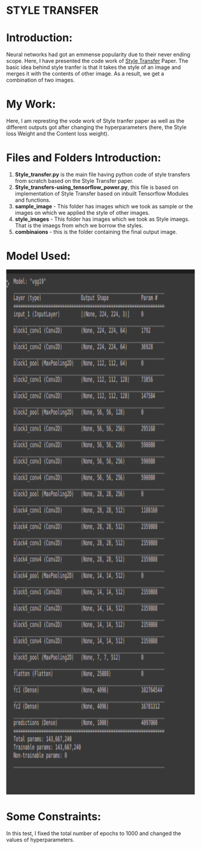 <h1><B>STYLE TRANSFER</B></h1>

# Introduction:

Neural networks had got an emmense popularity due to their never ending scope. Here, I have presented the code work of <a href = "https://arxiv.org/abs/1508.06576">Style Transfer</a> Paper.
The basic idea behind style tranfer is that it takes the style of an image and merges it with the contents of other image. As a result, we get a
combination of two images.

# My Work:
Here, I am represting the vode work of Style tranfer paper as well as the different outputs got after changing the hyperparameters (here, the Style loss
Weight and the Content loss weight).

# Files and Folders Introduction:
1. <B>Style_transfer.py</B> is the main file having python code of style transfers from scratch based on the Style Transfer paper.
2. <B>Style_transfers-using_tensorflow_power.py</B>, this file is based on implementation of Style Transfer based on inbuilt Tensorflow Modules 
and functions.
3. <B>sample_image</B> - This folder has images which we took as sample or the images on which we applied the style of other images.
4. <B>style_images</B> - This folder has images which we took as Style imaegs. That is the imaegs from whch we borrow the styles.
5. <B>combinaions</B> - this is the folder containing the final output image.

# Model Used:

<img src = "https://github.com/AYUSH-ISHAN/Style_Transfer/blob/main/model.png" height = '1400' width = '800'/>

# Some Constraints:
In this test, I fixed the total number of epochs to 1000 and changed the values of hyperparameters.  
